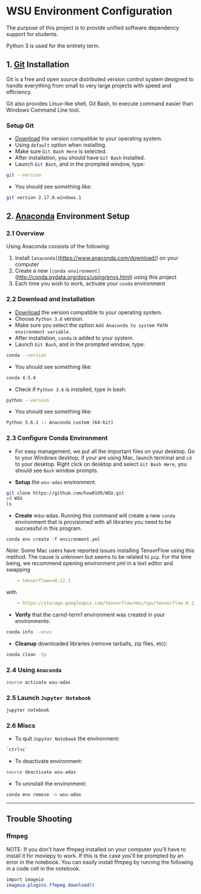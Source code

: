 # WSU Environment Configuration

The purpose of this project is to provide unified software dependency support for students.

Python 3 is used for the entirety term.


## 1. [Git](https://git-scm.com/) Installation

Git is a free and open source distributed version control system designed to handle everything from small to very large projects with speed and efficiency.

Git also provides Linux-like shell, Git Bash, to execute command easier than Windows Command Line tool.

### Setup Git
- [Download](https://git-scm.com/download/) the version compatible to your operating system.
- Using `default` option when installing.
- Make sure `Git Bash Here` is selected.
- After installation, you should have `Git Bash` installed.
- Launch `Git Bash`, and in the prompted window, type:
```sh
git --version
```
- You should see something like:
```sh
git version 2.17.0.windows.1
```

## 2. [Anaconda](https://www.anaconda.com/) Environment Setup
### 2.1 Overview
Using Anaconda consists of the following:

1. Install `[anaconda]`(https://www.anaconda.com/download/) on your computer
2. Create a new `[conda environment]`(http://conda.pydata.org/docs/using/envs.html) using this project
3. Each time you wish to work, activate your `conda` environment

### 2.2 Download and Installation
- [Download](https://www.anaconda.com/download/) the version compatible to your operating system.
- Choose `Python 3.6` version.
- Make sure you select the option `Add Anaconda to system PATH environment variable`.
- After installation, `conda` is added to your system.
- Launch `Git Bash`, and in the prompted window, type:
```sh
conda --version
```
- You should see something like:
```sh
conda 4.5.4
```
- Check if `Python 3.6` is installed, type in bash:
```sh
python --version
```
- You should see something like:
```sh
Python 3.6.1 :: Anaconda custom (64-bit)
```

### 2.3 Configure Conda Environment
- For easy management, we put all the important files on your desktop.
    Go to your Windows desktop, if your are using Mac, launch terminal and `cd` to your desktop.
    Right click on desktop and select `Git Bash Here`, you should see `Bash` window prompts.

- **Setup** the `wsu-adas` environment. 
```sh
git clone https://github.com/hxw0109/WSU.git
cd WSU
ls
```

- **Create** wsu-adas.  Running this command will create a new `conda` environment that is provisioned with all libraries you need to be successful in this program.
```
conda env create -f environment.yml
```

*Note*: Some Mac users have reported issues installing TensorFlow using this method. The cause is unknown but seems to be related to `pip`. For the time being, we recommend opening environment.yml in a text editor and swapping
```yaml
    - tensorflow==0.12.1
```
with
```yaml
    - https://storage.googleapis.com/tensorflow/mac/cpu/tensorflow-0.12.1-py3-none-any.whl
```

- **Verify** that the carnd-term1 environment was created in your environments:

```sh
conda info --envs
```

- **Cleanup** downloaded libraries (remove tarballs, zip files, etc):

```sh
conda clean -tp
```

### 2.4 Using `Anaconda`
```sh
source activate wsu-adas
```

### 2.5 Launch `Jupyter Notebook`

```sh
jupyter notebook
```


### 2.6 Miscs 
- To quit `Jupyter Notebook` the environment:
```sh
`ctrl+c`
```

- To deactivate environment:
```sh
source deactivate wsu-adas
```

- To uninstall the environment:
```sh
conda env remove -n wsu-adas
```

---



## Trouble Shooting
### ffmpeg
NOTE: If you don't have ffmpeg installed on your computer you'll have to install it for moviepy to work. If this is the case you'll be prompted by an error in the notebook. You can easily install ffmpeg by running the following in a code cell in the notebook.
```sh
import imageio
imageio.plugins.ffmpeg.download()
```
